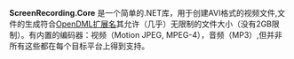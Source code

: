 ﻿**ScreenRecording.Core** 是一个简单的.NET库，用于创建AVI格式的视频文件,文件的生成符合[OpenDML扩展名](http://www.jmcgowan.com/avitech.html#OpenDML)其允许（几乎）无限制的文件大小（没有2GB限制）。有内置的编码器：视频（Motion JPEG, MPEG-4），音频（MP3）,但并非所有这些都在每个目标平台上得到支持。